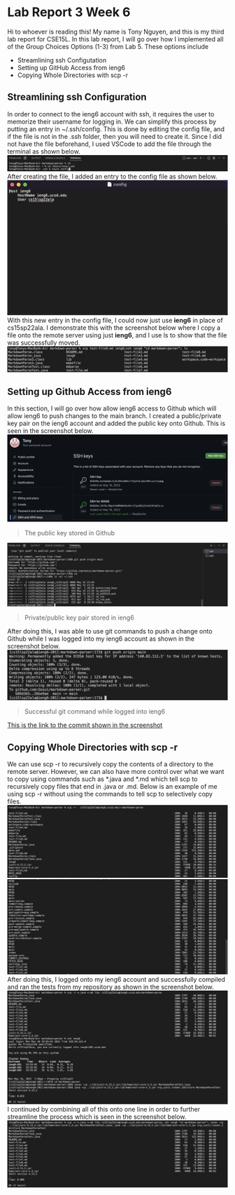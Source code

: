 # Lab Report 3 Week 6

Hi to whoever is reading this! My name is Tony Nguyen, and this is my third lab report for CSE15L. In this lab report, I will go over how I implemented all of the Group Choices Options (1-3) from Lab 5. These options include
- Streamlining ssh Configutation
- Setting up GitHub Access from ieng6
- Copying Whole Directories with scp -r

## Streamlining ssh Configuration
In order to connect to the ieng6 account with ssh, it requires the user to memorize their username for logging in. We can simplify this process by putting an entry in ~/.ssh/config. This is done by editing the config file, and if the file is not in the .ssh folder, then you will need to create it. Since I did not have the file beforehand, I used VSCode to add the file through the terminal as shown below.
![Command for touch config](touch-config.png)
After creating the file, I added an entry to the config file as shown below.
![Contents of config file](config-file.png)
With this new entry in the config file, I could now just use **ieng6** in place of cs15sp22ala. I demonstrate this with the screenshot below where I copy a file onto the remote server using just **ieng6**, and I use ls to show that the file was successfully moved.
![Example of streamlinging ssh configuration](scp-ieng6.png)


## Setting up Github Access from ieng6
In this section, I will go over how allow ieng6 access to Github which will allow ieng6 to push changes to the main branch. I created a public/private key pair on the ieng6 account and added the public key onto Github. This is seen in the screenshot below.
![SSH Key stored on Github](ieng-ssh.png)
> The public key stored in Github

![SSH Key pair stored on ieng6](ieng-sshpair.png)
> Private/public key pair stored in ieng6

After doing this, I was able to use git commands to push a change onto Github while I was logged into my ieng6 account as shown in the screenshot below.
![SSH access to Github](ssh-change.png)
> Successful git command while logged into ieng6

[This is the link to the commit shown in the screenshot](https://github.com/Gosui/markdown-parser/commit/26be9aed0cbe177132d84d9e102a40b93598397e)


## Copying Whole Directories with scp -r
We can use scp -r to recursively copy the contents of a directory to the remote server. However, we can also have more control over what we want to copy using commands such as *.java and *.md which tell scp to recursively copy files that end in .java or .md. Below is an example of me using scp -r without using the commands to tell scp to selectively copy files.
![Scp-r 1](scp-r1.png)
![Scp-r 2](scp-r2.png)
After doing this, I logged onto my ieng6 account and successfully compiled and ran the tests from my repository as shown in the screenshot below.
![Scp-r test](scp-rtest.png)
I continued by combining all of this onto one line in order to further streamline the process which is seen in the screenshot below.
![Scp-r test](scp-rtests.png)